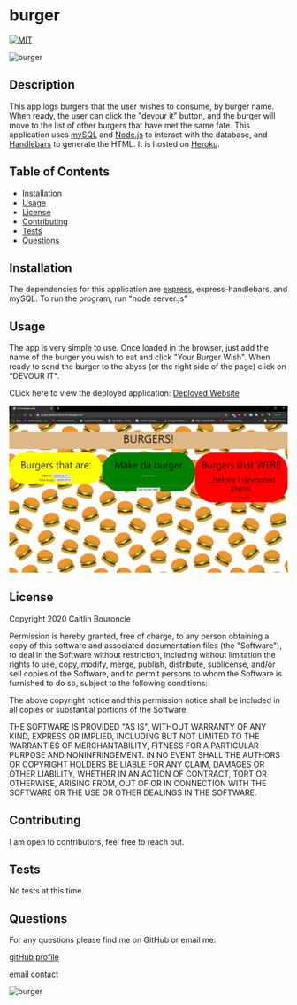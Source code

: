 # burger
[![MIT](https://img.shields.io/badge/License-MIT-yellow.svg)](https://opensource.org/licenses/MIT)

![burger](https://img.shields.io/github/languages/top/caitlinbou/burger)
## Description
This app logs burgers that the user wishes to consume, by burger name. When ready, the user can click the "devour it" button, and the burger will move to the list of other burgers that have met the same fate. This application uses [mySQL](www.mysql.com) and [Node.js](www.nodejs.org) to interact with the database, and [Handlebars](www.handlebarsjs.com) to generate the HTML. It is hosted on [Heroku](www.heroku.com).

## Table of Contents
* [Installation](#installation)
* [Usage](#usage)
* [License](#license)
* [Contributing](#Contributing)
* [Tests](#Tests)
* [Questions](#Questions)
## Installation
The dependencies for this application are [express](expressjs.com), express-handlebars, and mySQL. To run the program, run "node server.js"
## Usage 
The app is very simple to use. Once loaded in the browser, just add the name of the burger you wish to eat and click "Your Burger Wish". When ready to send the burger to the abyss (or the right side of the page) click on "DEVOUR IT".

CLick here to view the deployed application: [Deployed Website](https://name-that-burger.herokuapp.com/)

![Screenshot](public/assets/images/screenshot.png)

## License 

Copyright 2020 Caitlin Bouroncle
        
Permission is hereby granted, free of charge, to any person obtaining a copy of this software and associated documentation files (the "Software"), to deal in the Software without restriction, including without limitation the rights to use, copy, modify, merge, publish, distribute, sublicense, and/or sell copies of the Software, and to permit persons to whom the Software is furnished to do so, subject to the following conditions:
        
The above copyright notice and this permission notice shall be included in all copies or substantial portions of the Software.
        
THE SOFTWARE IS PROVIDED "AS IS", WITHOUT WARRANTY OF ANY KIND, EXPRESS OR IMPLIED, INCLUDING BUT NOT LIMITED TO THE WARRANTIES OF MERCHANTABILITY, FITNESS FOR A PARTICULAR PURPOSE AND NONINFRINGEMENT. IN NO EVENT SHALL THE AUTHORS OR COPYRIGHT HOLDERS BE LIABLE FOR ANY CLAIM, DAMAGES OR OTHER LIABILITY, WHETHER IN AN ACTION OF CONTRACT, TORT OR OTHERWISE, ARISING FROM, OUT OF OR IN CONNECTION WITH THE SOFTWARE OR THE USE OR OTHER DEALINGS IN THE SOFTWARE.

## Contributing
I am open to contributors, feel free to reach out. 
## Tests
No tests at this time.
## Questions
For any questions please find me on GitHub or email me: 

[gitHub profile](https://github.com/caitlinbou)

[email contact](mailto:caitlin.bouroncle@gmail.com)

![burger](https://img.shields.io/static/v1?label=burger&message=yumBurger&color=red)
